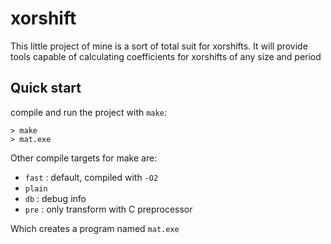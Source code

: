 # xorshift

This little project of mine is a sort of total suit for xorshifts. It will provide tools capable of calculating coefficients for xorshifts of any size and period

## Quick start
compile and run the project with `make`:
```
> make
> mat.exe
```

Other compile targets for make are:
* `fast` : default, compiled with `-O2`
* `plain`
* `db` : debug info
* `pre` : only transform with C preprocessor

Which creates a program named `mat.exe`
